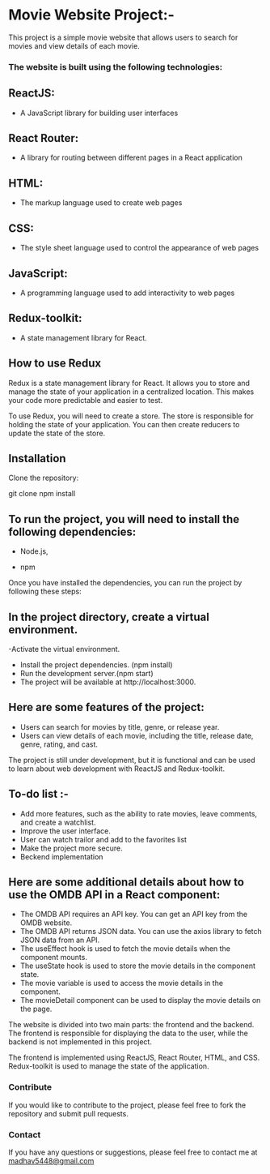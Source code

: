 # Movie Website Project:-

This project is a simple movie website that allows users to search for movies and view details of each movie.

### The website is built using the following technologies:

## ReactJS:

- A JavaScript library for building user interfaces

## React Router:

- A library for routing between different pages in a React application

## HTML:

- The markup language used to create web pages

## CSS:

- The style sheet language used to control the appearance of web pages

## JavaScript:

- A programming language used to add interactivity to web pages

## Redux-toolkit:

- A state management library for React.

## How to use Redux

Redux is a state management library for React. It allows you to store and manage the state of your application in a centralized location. This makes your code more predictable and easier to test.

To use Redux, you will need to create a store. The store is responsible for holding the state of your application. You can then create reducers to update the state of the store.

## Installation

Clone the repository:

git clone npm install

## To run the project, you will need to install the following dependencies:

- Node.js,

- npm

Once you have installed the dependencies, you can run the project by following these steps:

## In the project directory, create a virtual environment.

-Activate the virtual environment.

- Install the project dependencies. (npm install)
- Run the development server.(npm start)
- The project will be available at http://localhost:3000.

## Here are some features of the project:

- Users can search for movies by title, genre, or release year.
- Users can view details of each movie, including the title, release date, genre, rating, and cast.

The project is still under development, but it is functional and can be used to learn about web development with ReactJS and Redux-toolkit.

## To-do list :-

- Add more features, such as the ability to rate movies, leave comments, and create a watchlist.
- Improve the user interface.
- User can watch trailor and add to the favorites list
- Make the project more secure.
- Beckend implementation

## Here are some additional details about how to use the OMDB API in a React component:

- The OMDB API requires an API key. You can get an API key from the OMDB website.
- The OMDB API returns JSON data. You can use the axios library to fetch JSON data from an API.
- The useEffect hook is used to fetch the movie details when the component mounts.
- The useState hook is used to store the movie details in the component state.
- The movie variable is used to access the movie details in the component.
- The movieDetail component can be used to display the movie details on the page.

The website is divided into two main parts: the frontend and the backend. The frontend is responsible for displaying the data to the user, while the backend is not implemented in this project.

The frontend is implemented using ReactJS, React Router, HTML, and CSS. Redux-toolkit is used to manage the state of the application.

### Contribute

If you would like to contribute to the project, please feel free to fork the repository and submit pull requests.

### Contact

If you have any questions or suggestions, please feel free to contact me at madhav5448@gmail.com
